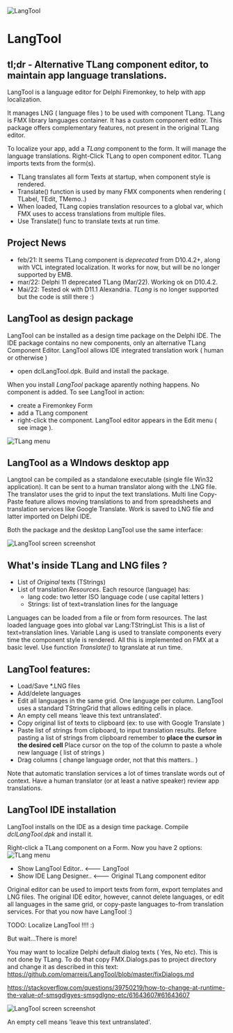 ![LangTool](LangToolLogo2.png)
# LangTool

## tl;dr - Alternative TLang component editor, to maintain app language translations.

LangTool is a language editor for Delphi Firemonkey, to help with app localization.

It manages LNG ( language files ) to be used with component TLang.
TLang is FMX library languages container. It has a custom component editor.
This package offers complementary features, not present in the original TLang editor.

To localize your app, add a *TLang* component to the form. It will manage the language translations.
Right-Click TLang to open component editor. TLang imports texts from the form(s).

* TLang translates all form Texts at startup, when component style is rendered. 
* Translate() function is used by many FMX components when rendering ( TLabel, TEdit, TMemo..)
* When loaded, TLang copies translation resources to a global var, which FMX uses to access translations from multiple files.
* Use Translate() func to translate texts at run time.

## Project News  
* feb/21: It seems TLang component is *deprecated* from D10.4.2+, along with VCL integrated localization. It works for now, but will be no longer supported by EMB. 
* mar/22: Delphi 11 deprecated TLang (Mar/22). Working ok on D10.4.2.
* Mai/22: Tested ok with D11.1 Alexandria. *TLang* is no longer supported but the code is still there :)  

## LangTool as design package
LangTool can be installed as a design time package on the Delphi IDE. 
The IDE package contains no new components, only an alternative TLang Component Editor.
LangTool allows IDE integrated translation  work ( human or otherwise )

* open dclLangTool.dpk. Build and install the package.  

When you install *LangTool* package aparently nothing happens. No component is added.
To see LangTool in action:

 * create a Firemonkey Form 
 * add a TLang component 
 * right-click the component. LangTool editor appears in the Edit menu ( see image ).

![TLang menu](TLangMenu.png) 

## LangTool as a WIndows desktop app
Langtool can be compiled as a standalone executable (single file Win32 application). It can be sent to a human translator along with the .LNG file. 
The translator uses the grid to input the text translations. Multi line Copy-Paste feature allows moving translations to and from spreadsheets and translation services like Google Translate. Work is saved to LNG file and latter imported on Delphi IDE.

Both the package and the desktop LangTool  use the same interface:

![LangTool screen screenshot](LangToolShot2.png) 

## What's inside TLang and LNG files ?

* List of *Original* texts (TStrings) 
* List of translation *Resources*.   Each resource (language) has: 
    * lang code: two letter ISO language code ( use capital letters )
    * Strings: list of text=translation lines for the language

Languages can be loaded from a file or from form resources.
The last loaded language goes into global var Lang:TStringList
This is a list of text=translation lines.
Variable Lang  is used to translate components 
every time the component style is rendered.
All this is implemented on FMX at a basic level.
Use function *Translate()* to tgranslate at run time. 
    
## LangTool  features: 
* Load/Save *.LNG files 
* Add/delete languages
* Edit all languages in the same grid. One language per column. LangTool uses a standard TStringGrid that allows editing cells in place.
* An empty cell means 'leave this text untranslated'. 
* Copy original list of texts to clipboard   (ex: to use with Google Translate ) 
* Paste list of strings from clipboard, to input translation results. 
  Before pasting a list of strings from clipboard remember to **place the cursor in the desired cell** 
  Place cursor on the top of the column to paste a whole new language ( list of strings )
* Drag columns ( change language order, not that this matters.. )   
  
Note that automatic translation services a lot of times translate words out of context.
Have a human translator (or at least a native speaker) review app translations.

## LangTool IDE installation
LangTool installs on the IDE as a design time package.
Compile *dclLangTool.dpk* and install it.

Right-click a TLang component on a Form. Now you have 2 options:
![TLang menu](TLangMenu.png) 

* Show LangTool Editor..              <--- LangTool 
* Show IDE Lang Designer..            <--- Original TLang component editor

Original editor can be used to import texts from form, export templates and LNG files.
The original IDE editor, however, cannot delete languages, or edit all
languages in the same grid, or copy-paste languages to-from translation services.
For that you now have LangTool   :)

TODO: Localize LangTool !!!!   :)

But wait...There is more!

You may want to localize Delphi default dialog texts ( Yes, No etc). This is not done by TLang.
To do that copy FMX.Dialogs.pas to project directory and change it 
as described in this text: https://github.com/omarreis/LangTool/blob/master/fixDialogs.md

https://stackoverflow.com/questions/39750219/how-to-change-at-runtime-the-value-of-smsgdlgyes-smsgdlgno-etc/61643607#61643607

![LangTool screen screenshot](LangToolShot2.png) 

An empty cell means 'leave this text untranslated'. 


